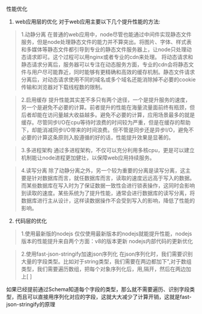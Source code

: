 性能优化
1. web应用层的优化 对于web应用主要以下几个提升性能的方法:
>1.动静分离
在普通的web应用中，node尽管也能通过中间件实现静态文件服务，但是node处理静态文件的能力并不算突出。将图片、字体、样式表和多媒体等静态文件都引导到专业的静态文件服务器上，让node只处理动态请求即可。这个过程可以用nginx或者专业的cdn来处理。 将动态请求和静态请求分离后，服务器可以专注在动态服务方面，专业的cdn会将静态文件与用户尽可能靠近，同时能够有更精确和高效的缓存机制。静态文件请求分离后，对动态请求使用不同的域名或多个域名还能消除掉不必要的cookie传输和浏览器对下载线程数的限制。

>2.启用缓存
提升性能其实差不多只有两个途径，一个是提升服务的速度，另一个是避免不必要的计算。前者提升的性能在海量流量面前终有瓶颈，但后者却能在访问量越大收益越多。避免不必要的计算，应用场景最多的就是缓存。尽管同步I/O在cpu等待时浪费的时间较为严重，但是在缓存的帮助下，却能消减同步I/O带来的时间浪费。但不管是同步还是异步I/O，避免不必要的计算这条原则入股遵循的好的话，性能提升效果是显著的。

>3.多进程架构
通过多进程架构，不仅可以充分利用多核cpu，更是可以建立机制能让node进程更加健壮，以保障web应用持续服务。

>4.读写分离
除了动静分离之外，另一个较为重要的分离是读写分离，这主要是针对数据库而言，就任数据库而言，读取的速度远远高于写入的数据。而某些数据库在写入时为了保证数据一致性会进行锁表操作，这同时会影响到读取的速度。某些系统为了提升性能，通常会进行数据库的读写分离，将数据库进行主从设计，这样读数据操作不会受到写入的影响，降低了性能的影响。

2. 代码层的优化
>1.使用最新版的nodejs
仅仅使用最新版本的nodejs就能提升性能，nodejs版本的性能提升来自两个方面：v8的版本更新 nodejs内部代码的更新优化

>2.使用fast-json-stringify加速json序列化
在json序列化时，我们需要识别大量的字段类型。比如对于string类型，我们需要在两边都加下",对于数组类型，我们需要遍历数组，把每个对象序列化后，用,隔开，然后在两边加上[ ]

如果已经提前通过Schema知道每个字段的类型，那么就不需要遍历、识别字段类型，而且可以直接用序列化对应的字段，这就大大减少了计算开销，这就是fast-json-stringify的原理
